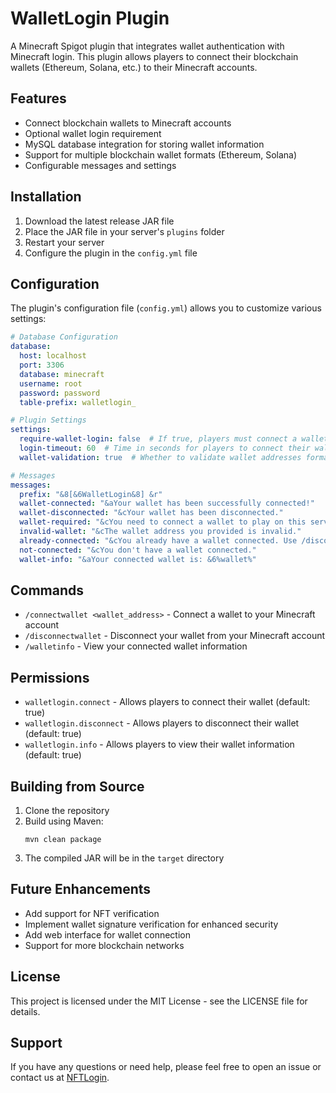 # WalletLogin Plugin

A Minecraft Spigot plugin that integrates wallet authentication with Minecraft login. This plugin allows players to connect their blockchain wallets (Ethereum, Solana, etc.) to their Minecraft accounts.

## Features

- Connect blockchain wallets to Minecraft accounts
- Optional wallet login requirement
- MySQL database integration for storing wallet information
- Support for multiple blockchain wallet formats (Ethereum, Solana)
- Configurable messages and settings

## Installation

1. Download the latest release JAR file
2. Place the JAR file in your server's `plugins` folder
3. Restart your server
4. Configure the plugin in the `config.yml` file

## Configuration

The plugin's configuration file (`config.yml`) allows you to customize various settings:

```yaml
# Database Configuration
database:
  host: localhost
  port: 3306
  database: minecraft
  username: root
  password: password
  table-prefix: walletlogin_

# Plugin Settings
settings:
  require-wallet-login: false  # If true, players must connect a wallet to play
  login-timeout: 60  # Time in seconds for players to connect their wallet after joining
  wallet-validation: true  # Whether to validate wallet addresses format

# Messages
messages:
  prefix: "&8[&6WalletLogin&8] &r"
  wallet-connected: "&aYour wallet has been successfully connected!"
  wallet-disconnected: "&cYour wallet has been disconnected."
  wallet-required: "&cYou need to connect a wallet to play on this server. Use /connectwallet <address>"
  invalid-wallet: "&cThe wallet address you provided is invalid."
  already-connected: "&cYou already have a wallet connected. Use /disconnectwallet first."
  not-connected: "&cYou don't have a wallet connected."
  wallet-info: "&aYour connected wallet is: &6%wallet%"
```

## Commands

- `/connectwallet <wallet_address>` - Connect a wallet to your Minecraft account
- `/disconnectwallet` - Disconnect your wallet from your Minecraft account
- `/walletinfo` - View your connected wallet information

## Permissions

- `walletlogin.connect` - Allows players to connect their wallet (default: true)
- `walletlogin.disconnect` - Allows players to disconnect their wallet (default: true)
- `walletlogin.info` - Allows players to view their wallet information (default: true)

## Building from Source

1. Clone the repository
2. Build using Maven:
   ```
   mvn clean package
   ```
3. The compiled JAR will be in the `target` directory

## Future Enhancements

- Add support for NFT verification
- Implement wallet signature verification for enhanced security
- Add web interface for wallet connection
- Support for more blockchain networks

## License

This project is licensed under the MIT License - see the LICENSE file for details.

## Support

If you have any questions or need help, please feel free to open an issue or contact us at [NFTLogin](https://nftlogin.com).

